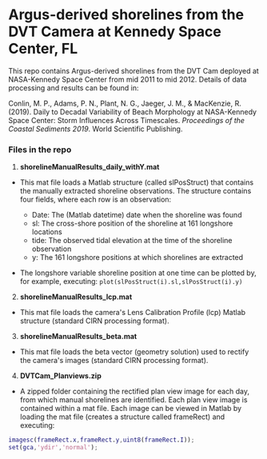 # Argus-derived shorelines from the DVT Camera at Kennedy Space Center, FL #

This repo contains Argus-derived shorelines from the DVT Cam deployed at NASA-Kennedy Space Center from mid 2011 to mid 2012. Details of data processing and results can be found in:

Conlin, M. P., Adams, P. N., Plant, N. G., Jaeger, J. M., & MacKenzie, R. (2019). Daily to Decadal Variability of Beach Morphology at NASA-Kennedy Space Center: Storm Influences Across Timescales. *Proceedings of the Coastal Sediments 2019*. World Scientific Publishing.


### Files in the repo ###
1) **shorelineManualResults_daily_withY.mat**

  * This mat file loads a Matlab structure (called slPosStruct) that contains the manually extracted shoreline observations. The structure contains four fields, where each row is an observation:
    * Date: The (Matlab datetime) date when the shoreline was found
    * sl: The cross-shore position of the shoreline at 161 longshore locations 
    * tide: The observed tidal elevation at the time of the shoreline observation
    * y: The 161 longshore positions at which shorelines are extracted

  * The longshore variable shoreline position at one time can be plotted 	by, for example, executing: `plot(slPosStruct(i).sl,slPosStruct(i).y)`

2) **shorelineManualResults_lcp.mat**

  * This mat file loads the camera's Lens Calibration Profile (lcp) Matlab structure (standard CIRN processing format).
  
3) **shorelineManualResults_beta.mat**

  * This mat file loads the beta vector (geometry solution) used to rectify the camera's images (standard CIRN processing format).

4) **DVTCam_Planviews.zip**
  * A zipped folder containing the rectified plan view image for each day, from which manual shorelines are identified. Each plan view 	image is contained within a mat file. Each image can be viewed in Matlab by loading the mat file (creates a structure called frameRect) and executing:
```matlab
imagesc(frameRect.x,frameRect.y,uint8(frameRect.I));
set(gca,'ydir','normal');
```
